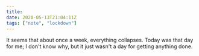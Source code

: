 ```yaml
---
title:
date: 2020-05-13T21:04:11Z
tags: ["note", "lockdown"]
---
```


It seems that about once a week, everything collapses. Today was that day for me; I don't know why, but it just wasn't a day for getting anything done.
